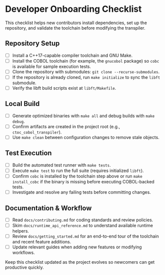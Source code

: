 # Developer Onboarding Checklist

This checklist helps new contributors install dependencies, set up the repository, and validate the toolchain before modifying the transpiler.

## Repository Setup
- [ ] Install a C++17-capable compiler toolchain and GNU Make.
- [ ] Install the COBOL toolchain (for example, the `gnucobol` package) so `cobc` is available for sample execution tests.
- [ ] Clone the repository with submodules: `git clone --recurse-submodules`.
- [ ] If the repository is already cloned, run `make initialize` to sync the `libft` submodule.
- [ ] Verify the libft build scripts exist at `libft/Makefile`.

## Local Build
- [ ] Generate optimized binaries with `make all` and debug builds with `make debug`.
- [ ] Confirm artifacts are created in the project root (e.g., `ctoc_cobol_transpiler`).
- [ ] Use `make clean` between configuration changes to remove stale objects.

## Test Execution
- [ ] Build the automated test runner with `make tests`.
- [ ] Execute `make test` to run the full suite (requires initialized `libft`).
- [ ] Confirm `cobc` is installed by the toolchain step above or run `make install_cobc` if the binary is missing before executing COBOL-backed tests.
- [ ] Investigate and resolve any failing tests before committing changes.

## Documentation & Workflow
- [ ] Read `docs/contributing.md` for coding standards and review policies.
- [ ] Skim `docs/runtime_api_reference.md` to understand available runtime helpers.
- [ ] Review `docs/getting_started.md` for an end-to-end tour of the toolchain and recent feature additions.
- [ ] Update relevant guides when adding new features or modifying workflows.

Keep this checklist updated as the project evolves so newcomers can get productive quickly.
